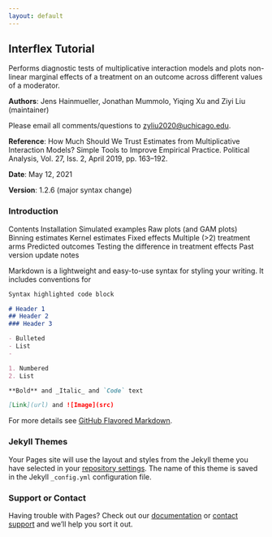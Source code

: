```yaml
---
layout: default
---
```



## Interflex Tutorial

Performs diagnostic tests of multiplicative interaction models and plots non-linear marginal effects of a treatment on an outcome across different values of a moderator.

**Authors**: Jens Hainmueller, Jonathan Mummolo, Yiqing Xu and Ziyi Liu (maintainer)

Please email all comments/questions to zyliu2020@uchicago.edu.

**Reference**: How Much Should We Trust Estimates from Multiplicative Interaction Models? Simple Tools to Improve Empirical Practice. Political Analysis, Vol. 27, Iss. 2, April 2019, pp. 163–192.

**Date**: May 12, 2021

**Version**: 1.2.6 (major syntax change)

### Introduction

Contents
Installation
Simulated examples
Raw plots (and GAM plots)
Binning estimates
Kernel estimates
Fixed effects
Multiple (>2) treatment arms
Predicted outcomes
Testing the difference in treatment effects
Past version update notes


Markdown is a lightweight and easy-to-use syntax for styling your writing. It includes conventions for


```markdown
Syntax highlighted code block

# Header 1
## Header 2
### Header 3

- Bulleted
- List
- 

1. Numbered
2. List

**Bold** and _Italic_ and `Code` text

[Link](url) and ![Image](src)
```

For more details see [GitHub Flavored Markdown](https://guides.github.com/features/mastering-markdown/).

### Jekyll Themes

Your Pages site will use the layout and styles from the Jekyll theme you have selected in your [repository settings](https://github.com/lzy318/interflex_page/settings/pages). The name of this theme is saved in the Jekyll `_config.yml` configuration file.

### Support or Contact

Having trouble with Pages? Check out our [documentation](https://docs.github.com/categories/github-pages-basics/) or [contact support](https://support.github.com/contact) and we’ll help you sort it out.
